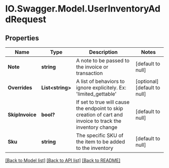 # IO.Swagger.Model.UserInventoryAddRequest
## Properties

Name | Type | Description | Notes
------------ | ------------- | ------------- | -------------
**Note** | **string** | A note to be passed to the invoice or transaction | [default to null]
**Overrides** | **List&lt;string&gt;** | A list of behaviors to ignore explicitely.  Ex: &#39;limited_gettable&#39; | [optional] [default to null]
**SkipInvoice** | **bool?** | If set to true will cause the endpoint to skip creation of cart and invoice to track the inventory change | [default to null]
**Sku** | **string** | The specific SKU of the item to be added to the inventory | [default to null]

[[Back to Model list]](../README.md#documentation-for-models) [[Back to API list]](../README.md#documentation-for-api-endpoints) [[Back to README]](../README.md)

